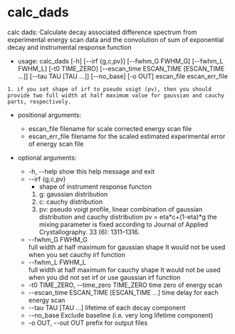 # calc_dads

calc dads: Calculate decay associated difference spectrum from experimental energy scan data and
the convolution of sum of exponential decay and instrumental response function

* usage: calc_dads 
                    [-h] [--irf {g,c,pv}] [--fwhm_G FWHM_G] [--fwhm_L FWHM_L] [-t0 TIME_ZERO] [--escan_time ESCAN_TIME [ESCAN_TIME ...]] [--tau TAU [TAU ...]] [--no_base] [-o OUT]
                    escan_file escan_err_file

```{Note}
1. if you set shape of irf to pseudo voigt (pv), then you should provide two full width at half maximum value for gaussian and cauchy parts, respectively.
```

* positional arguments:
  * escan_file            filename for scale corrected energy scan file
  * escan_err_file        filename for the scaled estimated experimental error of energy scan file

* optional arguments:
  * -h, --help            show this help message and exit
  * --irf {g,c,pv}        
    * shape of instrument response functon
    1. g: gaussian distribution
    2. c: cauchy distribution
    3. pv: pseudo voigt profile, linear combination of gaussian distribution and cauchy distribution pv = eta*c+(1-eta)*g 
       the mixing parameter is fixed according to Journal of Applied Crystallography. 33 (6): 1311–1316. 
  * --fwhm_G FWHM_G       
                        full width at half maximum for gaussian shape
                        It would not be used when you set cauchy irf function
  * --fwhm_L FWHM_L       
                        full width at half maximum for cauchy shape
                        It would not be used when you did not set irf or use gaussian irf function
  * -t0 TIME_ZERO, --time_zero TIME_ZERO
                        time zero of energy scan
  * --escan_time ESCAN_TIME [ESCAN_TIME ...]
                        time delay for each energy scan
  * --tau TAU [TAU ...]   lifetime of each decay component
  * --no_base             Exclude baseline (i.e. very long lifetime component)
  * -o OUT, --out OUT     prefix for output files